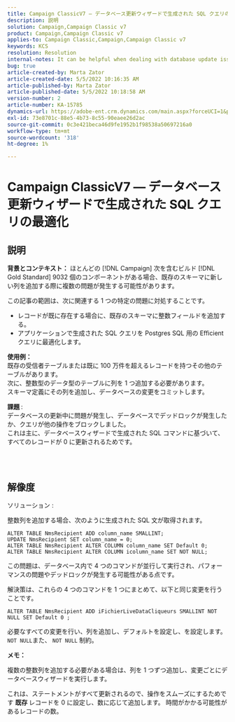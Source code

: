 ```yaml
---
title: Campaign ClassicV7 — データベース更新ウィザードで生成された SQL クエリの最適化
description: 説明
solution: Campaign,Campaign Classic v7
product: Campaign,Campaign Classic v7
applies-to: Campaign Classic,Campaign,Campaign Classic v7
keywords: KCS
resolution: Resolution
internal-notes: It can be helpful when dealing with database update issues with big tables
bug: true
article-created-by: Marta Zator
article-created-date: 5/5/2022 10:16:35 AM
article-published-by: Marta Zator
article-published-date: 5/5/2022 10:18:58 AM
version-number: 2
article-number: KA-15785
dynamics-url: https://adobe-ent.crm.dynamics.com/main.aspx?forceUCI=1&pagetype=entityrecord&etn=knowledgearticle&id=e810bb6a-5ccc-ec11-a7b5-6045bd00dbbc
exl-id: 73e8701c-88e5-4b73-8c55-90eaee26d2ac
source-git-commit: 0c3e421beca46d9fe1952b1f98538a50697216a0
workflow-type: tm+mt
source-wordcount: '318'
ht-degree: 1%

---
```


# Campaign ClassicV7 — データベース更新ウィザードで生成された SQL クエリの最適化

## 説明


<b>背景とコンテキスト：</b>
ほとんどの [!DNL Campaign] 次を含むビルド [!DNL Gold Standard] 9032 個のコンポーネントがある場合、既存のスキーマに新しい列を追加する際に複数の問題が発生する可能性があります。

この記事の範囲は、次に関連する 1 つの特定の問題に対処することです。

- レコードが既に存在する場合に、既存のスキーマに整数フィールドを追加する。
- アプリケーションで生成された SQL クエリを Postgres SQL 用の Efficient クエリに最適化します。


<b>使用例：</b> 
<br>既存の受信者テーブルまたは既に 100 万件を超えるレコードを持つその他のテーブルがあります。
<br>次に、整数型のデータ型のテーブルに列を 1 つ追加する必要があります。
<br>スキーマ定義にその列を追加し、データベースの変更をコミットします。

<b>課題 </b>:
<br>データベースの更新中に問題が発生し、データベースでデッドロックが発生したか、クエリが他の操作をブロックしました。
<br>これは主に、データベースウィザードで生成された SQL コマンドに基づいて、すべてのレコードが 0 に更新されるためです。


<br> <br>

## 解像度


ソリューション :

整数列を追加する場合、次のように生成された SQL 文が取得されます。

```
ALTER TABLE NmsRecipient ADD column_name SMALLINT;
UPDATE NmsRecipient SET column_name = 0;
ALTER TABLE NmsRecipient ALTER COLUMN column_name SET Default 0;
ALTER TABLE NmsRecipient ALTER COLUMN icolumn_name SET NOT NULL;
```

この問題は、データベース内で 4 つのコマンドが並行して実行され、パフォーマンスの問題やデッドロックが発生する可能性がある点です。

解決策は、これらの 4 つのコマンドを 1 つにまとめて、以下と同じ変更を行うことです。

```
ALTER TABLE NmsRecipient ADD iFichierLiveDataCliqueurs SMALLINT NOT NULL SET Default 0 ;
```

必要なすべての変更を行い、列を追加し、デフォルトを設定し、を設定します。 `NOT NULL`また、 `NOT NULL` 制約。



<b>メモ：</b>

複数の整数列を追加する必要がある場合は、列を 1 つずつ追加し、変更ごとにデータベースウィザードを実行します。

これは、ステートメントがすべて更新されるので、操作をスムーズにするためです <b>既存 </b>レコードを 0 に設定し、数に応じて追加します。 時間がかかる可能性があるレコードの数。
